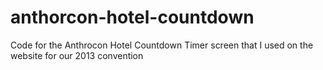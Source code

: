 anthorcon-hotel-countdown
=========================

Code for the Anthrocon Hotel Countdown Timer screen that I used on the website for our 2013 convention